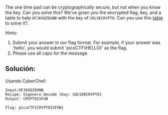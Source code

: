 The one time pad can be cryptographically secure, but not when you know the key. Can you solve this? We've given you the encrypted flag, key, and a table to help `UFJKXQZQUNB` with the key of `SOLVECRYPTO`. Can you use this [table](https://jupiter.challenges.picoctf.org/static/1fd21547c154c678d2dab145c29f1d79/table.txt) to solve it?.

Hints:
1. Submit your answer in our flag format. For example, if your answer was 'hello', you would submit 'picoCTF{HELLO}' as the flag.
2. Please use all caps for the message.

## Solución:
Usando CyberChef:
```
Input:UFJKXQZQUNB
Recipe: Vigenere Decode [Key: SOLVERCRYPTO]
Output: CRYPTOISFUN

Flag: picoCTF{CRYPTOISFUN}
```